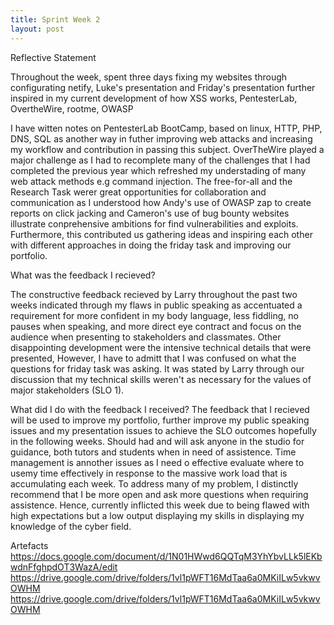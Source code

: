```yaml
---
title: Sprint Week 2 
layout: post
---
```


Reflective Statement 

Throughout the week, spent three days fixing my websites through configurating netify, Luke's presentation and Friday's presentation further inspired in my current development of how XSS works, PentesterLab, OvertheWire, rootme, OWASP

I have witten notes on PentesterLab BootCamp, based on linux, HTTP, PHP, DNS, SQL as another way in futher improving web attacks and increasing my workflow and contribution in passing this subject. OverTheWire played a major challenge as I had to recomplete many of the challenges that I had completed the previous year which refreshed my understading of many web attack methods e.g command injection. The free-for-all and the Research Task werer great opportunities for collaboration and communication as I understood how Andy's use of OWASP zap to create reports on click jacking and Cameron's use of bug bounty websites illustrate conprehensive ambitions for find vulnerabilities and exploits. Furthermore, this contributed us gathering ideas and inspiring each other with different approaches in doing the friday task and improving our portfolio. 

What was the feedback I recieved?

The constructive feedback recieved by Larry throughout the past two weeks indicated through my flaws in public speaking as accentuated a requirement for more confident in my body language, less fiddling, no pauses when speaking, and more direct eye contract and focus on the audience when presenting to stakeholders and classmates. Other disappointing development were the intensive technical details that were presented, However, I have to admitt that I was confused on what the questions for friday task was asking. It was stated by Larry through our discussion that my technical skills weren't as necessary for the values of major stakeholders (SLO 1).

What did I do with the feedback I received?
The feedback that I recieved will be used to improve my portfolio, further improve my public speaking issues and my presentation issues to achieve the SLO outcomes hopefully in the following weeks. Should had and will ask anyone in the studio for guidance, both tutors and students when in need of assistence. Time management is annother issues as I need o effective evaluate where to usemy time effectively in response to the massive work load that is accumulating each week. To address many of my problem, I distinctly recommend that I be more open and ask more questions when requiring assistence.
Hence, currently inflicted this week due to being flawed with high expectations but a low output displaying my skills in displaying my knowledge of the cyber field.

Artefacts
https://docs.google.com/document/d/1N01HWwd6QQTqM3YhYbvLLk5lEKbwdnFfghpdOT3WazA/edit
https://drive.google.com/drive/folders/1vl1pWFT16MdTaa6a0MKiILw5vkwvOWHM
https://drive.google.com/drive/folders/1vl1pWFT16MdTaa6a0MKiILw5vkwvOWHM


